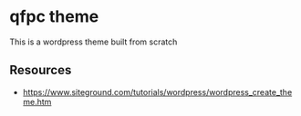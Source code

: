 # qfpc theme

This is a wordpress theme built from scratch

## Resources

* https://www.siteground.com/tutorials/wordpress/wordpress_create_theme.htm
